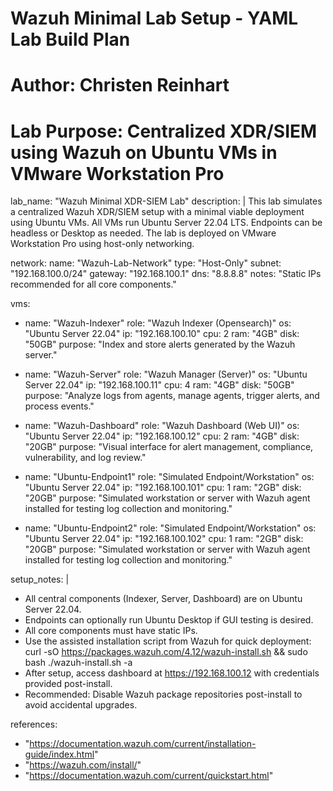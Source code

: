 # Wazuh Minimal Lab Setup - YAML Lab Build Plan
# Author: Christen Reinhart
# Lab Purpose: Centralized XDR/SIEM using Wazuh on Ubuntu VMs in VMware Workstation Pro

lab_name: "Wazuh Minimal XDR-SIEM Lab"
description: |
  This lab simulates a centralized Wazuh XDR/SIEM setup with a minimal viable deployment using Ubuntu VMs.
  All VMs run Ubuntu Server 22.04 LTS. Endpoints can be headless or Desktop as needed.
  The lab is deployed on VMware Workstation Pro using host-only networking.

network:
  name: "Wazuh-Lab-Network"
  type: "Host-Only"
  subnet: "192.168.100.0/24"
  gateway: "192.168.100.1"
  dns: "8.8.8.8"
  notes: "Static IPs recommended for all core components."

vms:
  - name: "Wazuh-Indexer"
    role: "Wazuh Indexer (Opensearch)"
    os: "Ubuntu Server 22.04"
    ip: "192.168.100.10"
    cpu: 2
    ram: "4GB"
    disk: "50GB"
    purpose: "Index and store alerts generated by the Wazuh server."
  
  - name: "Wazuh-Server"
    role: "Wazuh Manager (Server)"
    os: "Ubuntu Server 22.04"
    ip: "192.168.100.11"
    cpu: 4
    ram: "4GB"
    disk: "50GB"
    purpose: "Analyze logs from agents, manage agents, trigger alerts, and process events."
  
  - name: "Wazuh-Dashboard"
    role: "Wazuh Dashboard (Web UI)"
    os: "Ubuntu Server 22.04"
    ip: "192.168.100.12"
    cpu: 2
    ram: "4GB"
    disk: "20GB"
    purpose: "Visual interface for alert management, compliance, vulnerability, and log review."
  
  - name: "Ubuntu-Endpoint1"
    role: "Simulated Endpoint/Workstation"
    os: "Ubuntu Server 22.04"
    ip: "192.168.100.101"
    cpu: 1
    ram: "2GB"
    disk: "20GB"
    purpose: "Simulated workstation or server with Wazuh agent installed for testing log collection and monitoring."

  - name: "Ubuntu-Endpoint2"
    role: "Simulated Endpoint/Workstation"
    os: "Ubuntu Server 22.04"
    ip: "192.168.100.102"
    cpu: 1
    ram: "2GB"
    disk: "20GB"
    purpose: "Simulated workstation or server with Wazuh agent installed for testing log collection and monitoring."

setup_notes: |
  - All central components (Indexer, Server, Dashboard) are on Ubuntu Server 22.04.
  - Endpoints can optionally run Ubuntu Desktop if GUI testing is desired.
  - All core components must have static IPs.
  - Use the assisted installation script from Wazuh for quick deployment:
    curl -sO https://packages.wazuh.com/4.12/wazuh-install.sh && sudo bash ./wazuh-install.sh -a
  - After setup, access dashboard at https://192.168.100.12 with credentials provided post-install.
  - Recommended: Disable Wazuh package repositories post-install to avoid accidental upgrades.

references:
  - "https://documentation.wazuh.com/current/installation-guide/index.html"
  - "https://wazuh.com/install/"
  - "https://documentation.wazuh.com/current/quickstart.html"


